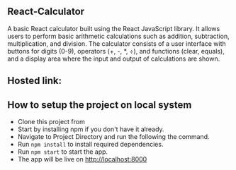## React-Calculator

A basic React calculator built using the React JavaScript library. It allows users to perform basic arithmetic calculations such as addition, subtraction, multiplication, and division. The calculator consists of a user interface with buttons for digits (0-9), operators (+, -, *, ÷), and functions (clear, equals), and a display area where the input and output of calculations are shown.

## Hosted link: 

## How to setup the project on local system
- Clone this project from 
- Start by installing npm if you don't have it already.
- Navigate to Project Directory and run the following the command.
- Run `npm install` to install required dependencies.
- Run `npm start` to start the app.
- The app will be live on [http://localhost:8000](http://localhost:8000)
